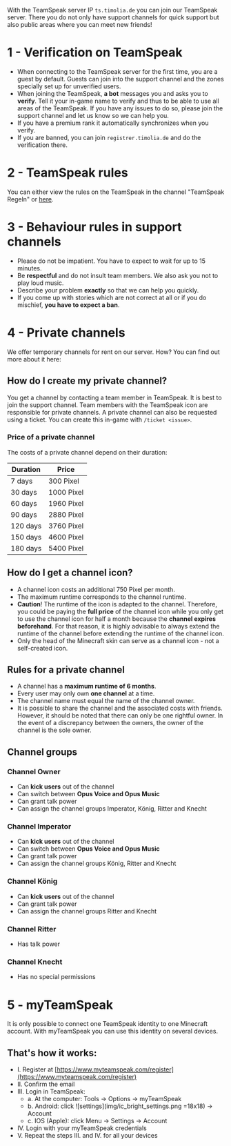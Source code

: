 With the TeamSpeak server IP `ts.timolia.de` you can join our TeamSpeak server.
There you do not only have support channels for quick support but also public areas where you can meet new friends!

# 1 - Verification on TeamSpeak
- When connecting to the TeamSpeak server for the first time, you are a guest by default.
Guests can join into the support channel and the zones specially set up for unverified users.
- When joining the TeamSpeak, <strong>a bot</strong> messages you and asks you to <strong>verify</strong>.
Tell it your in-game name to verify and thus to be able to use all areas of the TeamSpeak.
If you have any issues to do so, please join the support channel and let us know so we can help you.
- If you have a premium rank it automatically synchronizes when you verify.
- If you are banned, you can join `registrer.timolia.de` and do the verification there.

# 2 - TeamSpeak rules
You can either view the rules on the TeamSpeak in the channel "TeamSpeak Regeln" or [here](/rules/teamspeak/).

# 3 - Behaviour rules in support channels
- Please do not be impatient. You have to expect to wait for up to 15 minutes.
- Be <strong>respectful</strong> and do not insult team members. We also ask you not to play loud music.
- Describe your problem <strong>exactly</strong> so that we can help you quickly.
- If you come up with stories which are not correct at all or if you do mischief, <strong>you have to expect a ban</strong>.

# 4 - Private channels
We offer temporary channels for rent on our server. How? You can find out more about it here:

## How do I create my private channel?
You get a channel by contacting a team member in TeamSpeak. It is best to join the support channel. 
Team members with the TeamSpeak icon are responsible for private channels. 
A private channel can also be requested using a ticket. You can create this in-game with `/ticket <issue>`.

### Price of a private channel
The costs of a private channel depend on their duration:

| Duration | Price |
| ------ | ------ |
| 7 days | 300 Pixel |
| 30 days | 1000 Pixel |
| 60 days | 1960 Pixel |
| 90 days | 2880 Pixel |
| 120 days | 3760 Pixel |
| 150 days | 4600 Pixel |
| 180 days | 5400 Pixel |

## How do I get a channel icon?
- A channel icon costs an additional 750 Pixel per month.
- The maximum runtime corresponds to the channel runtime.
- **Caution**! The runtime of the icon is adapted to the channel. Therefore, you could be paying the **full price** of 
the channel icon while you only get to use the channel icon for half a month because the **channel expires beforehand**.
For that reason, it is highly advisable to always extend the runtime of the channel before extending the runtime of 
the channel icon.
- Only the head of the Minecraft skin can serve as a channel icon - not a self-created icon.

## Rules for a private channel
- A channel has a <strong>maximum runtime of 6 months</strong>.
- Every user may only own <strong>one channel</strong> at a time.
- The channel name must equal the name of the channel owner.
- It is possible to share the channel and the associated costs with friends.
However, it should be noted that there can only be one rightful owner. 
In the event of a discrepancy between the owners, the owner of the channel is the sole owner. 

## Channel groups

### Channel Owner
- Can **kick users** out of the channel
- Can switch between **Opus Voice and Opus Music**
- Can grant talk power
- Can assign the channel groups Imperator, König, Ritter and Knecht

### Channel Imperator
- Can **kick users** out of the channel
- Can switch between **Opus Voice and Opus Music**
- Can grant talk power
- Can assign the channel groups König, Ritter and Knecht

### Channel König
- Can **kick users** out of the channel
- Can grant talk power
- Can assign the channel groups Ritter and Knecht

### Channel Ritter
- Has talk power

### Channel Knecht
- Has no special permissions

# 5 - myTeamSpeak
It is only possible to connect one TeamSpeak identity to one Minecraft account.
With myTeamSpeak you can use this identity on several devices.

## That's how it works:
- I. Register at [https://www.myteamspeak.com/register](https://www.myteamspeak.com/register)
- II. Confirm the email
- III. Login in TeamSpeak:
    - a. At the computer: Tools -> Options -> myTeamSpeak
    - b. Android: click ![settings](img/ic_bright_settings.png =18x18) -> Account
    - c. IOS (Apple): click Menu -> Settings -> Account
- IV. Login with your myTeamSpeak credentials
- V. Repeat the steps III. and IV. for all your devices